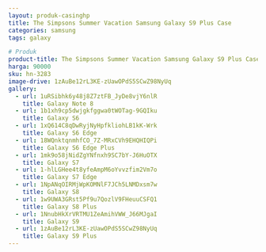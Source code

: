 ```yaml
---
layout: produk-casinghp
title: The Simpsons Summer Vacation Samsung Galaxy S9 Plus Case
categories: samsung
tags: galaxy

# Produk
product-title: The Simpsons Summer Vacation Samsung Galaxy S9 Plus Case
harga: 90000
sku: hn-3283
image-drive: 1zAuBe12rL3KE-zUawOPdS5SCwZ98NyUq
gallery:
  - url: 1uRSibhk6y48j8Z7ztFB_JyDe8vjY6nlR
    title: Galaxy Note 8
  - url: 1b1xh9cp5dwjgkfggwa0tWOTag-9GQIku
    title: Galaxy S6
  - url: 1xQ614C8qDwRyjNyHpfkliohLB1kK-Wrk
    title: Galaxy S6 Edge
  - url: 18WQnktqnmhfCO_7Z-MRxCVh9EHQHIQPi
    title: Galaxy S6 Edge Plus
  - url: 1mk9o58jNidZgYNfnxh9SC7bY-J6HuOTX
    title: Galaxy S7
  - url: 1-hlLGHee4t8yfeAmpM6oYvvzfim2Vm7o
    title: Galaxy S7 Edge
  - url: 1NpANqOIRMjWpKOMNlF7JCh5LNMDxsm7w
    title: Galaxy S8
  - url: 1w9UWA3GRst5Pf9u7QozlV9FHeuuCSFQ1
    title: Galaxy S8 Plus
  - url: 1NnubHkXrVRTMU1ZeAmihVWW_J66MJgaI
    title: Galaxy S9
  - url: 1zAuBe12rL3KE-zUawOPdS5SCwZ98NyUq
    title: Galaxy S9 Plus
---
```

